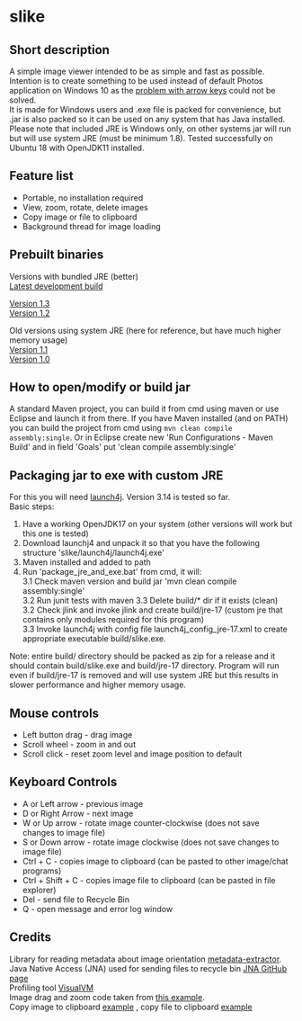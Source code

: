 # slike
## Short description
A simple image viewer intended to be as simple and fast as possible.
Intention is to create something to be used instead of default Photos application on Windows 10 as the [problem with arrow keys](https://answers.microsoft.com/en-us/windows/forum/all/windows-10-photos-app-why-cant-i-use-my-arrow-keys/790e786d-b701-48ef-93c5-23d204b4fba4) could not be solved.<br>
It is made for Windows users and .exe file is packed for convenience, but .jar is also packed so it can be used on any system that has Java installed. Please note that included JRE is Windows only, on other systems jar will run but will use system JRE (must be minimum 1.8). Tested successfully on Ubuntu 18 with OpenJDK11 installed.
## Feature list
* Portable, no installation required
* View, zoom, rotate, delete images
* Copy image or file to clipboard
* Background thread for image loading<br>

## Prebuilt binaries
Versions with bundled JRE (better)<br/>
[Latest development build](https://1drv.ms/u/s!AhATAQSs_IENgplfeanE34012tkb9w?e=7sUxvn)<br>

[Version 1.3](https://1drv.ms/u/s!AhATAQSs_IENgpoEqI8ynZA5LF9vmQ?e=L3yVRA)<br>
[Version 1.2](https://1drv.ms/u/s!AhATAQSs_IENgpleIHFsemLA3WTRBQ?e=Vm0zy3)

Old versions using system JRE (here for reference, but have much higher memory usage)<br/>
[Version 1.1](https://1drv.ms/u/s!AhATAQSs_IENgpld0ZSnAXS7OlxzzQ?e=pKtqqR)<br/>
[Version 1.0](https://1drv.ms/u/s!AhATAQSs_IENgplcxLilqBBrOUnUAw?e=yciwup)

## How to open/modify or build jar
A standard Maven project, you can build it from cmd using maven or use Eclipse and launch it from there. If you have Maven installed (and on PATH) you can build the project from cmd using `mvn clean compile assembly:single`. Or in Eclipse create new 'Run Configurations - Maven Build' and in field 'Goals' put 'clean compile assembly:single'

## Packaging jar to exe with custom JRE
For this you will need [launch4j](http://launch4j.sourceforge.net/docs.html). Version 3.14 is tested so far.<br>
Basic steps:
1. Have a working OpenJDK17 on your system (other versions will work but this one is tested)
2. Download launchj4 and unpack it so that you have the following structure 'slike/launch4j/launch4j.exe'
3. Maven installed and added to path
3. Run 'package_jre_and_exe.bat' from cmd, it will:<br>
  3.1 Check maven version and build jar 'mvn clean compile assembly:single'<br>
  3.2 Run junit tests with maven
  3.3 Delete build/* dir if it exists (clean)<br>
  3.2 Check jlink and invoke jlink and create build/jre-17 (custom jre that contains only modules required for this program)<br>
  3.3 Invoke launch4j with config file launch4j_config_jre-17.xml to create appropriate executable build/slike.exe.

Note: entire build/ directory should be packed as zip for a release and it should contain build/slike.exe and build/jre-17 directory.
Program will run even if build/jre-17 is removed and will use system JRE but this results in slower performance and higher memory usage.


## Mouse controls
* Left button drag - drag image
* Scroll wheel - zoom in and out
* Scroll click - reset zoom level and image position to default

## Keyboard Controls
* A or Left arrow - previous image
* D or Right Arrow - next image
* W or Up arrow - rotate image counter-clockwise (does not save changes to image file)
* S or Down arrow - rotate image clockwise (does not save changes to image file)
* Ctrl + C - copies image to clipboard (can be pasted to other image/chat programs)
* Ctrl + Shift + C - copies image file to clipboard (can be pasted in file explorer)
* Del - send file to Recycle Bin
* Q - open message and error log window

## Credits
Library for reading metadata about image orientation [metadata-extractor](https://github.com/drewnoakes/metadata-extractor).<br/>
Java Native Access (JNA) used for sending files to recycle bin [JNA GitHub page](https://github.com/java-native-access/jna)<br/>
Profiling tool [VisualVM](https://visualvm.github.io/index.html)<br>
Image drag and zoom code taken from [this example](https://stackoverflow.com/questions/58021358/java-how-to-do-image-manipulation-pan-zoom-flip-and-rotate).<br/>
Copy image to clipboard [example](https://stackoverflow.com/questions/4552045/copy-bufferedimage-to-clipboard) , copy file to clipboard [example](https://stackoverflow.com/questions/31798646/can-java-system-clipboard-copy-a-file)<br/>
